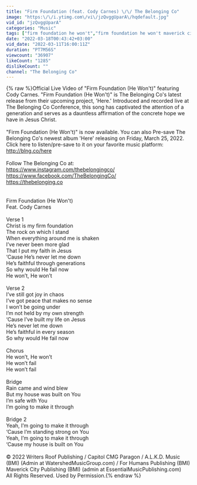 ```yaml
---
title: "Firm Foundation (feat. Cody Carnes) \/\/ The Belonging Co"
image: "https:\/\/i.ytimg.com\/vi\/jzQvggUparA\/hqdefault.jpg"
vid_id: "jzQvggUparA"
categories: "Music"
tags: ["firm foundation he won't","firm foundation he won't maverick city","maverick city firm foundation"]
date: "2022-03-18T00:43:42+03:00"
vid_date: "2022-03-11T16:00:11Z"
duration: "PT7M56S"
viewcount: "36907"
likeCount: "1285"
dislikeCount: ""
channel: "The Belonging Co"
---
```

{% raw %}Official Live Video of &quot;Firm Foundation (He Won't)&quot; featuring Cody Carnes. &quot;Firm Foundation (He Won't)&quot; is The Belonging Co's latest release from their upcoming project, 'Here.' Introduced and recorded live at The Belonging Co Conference, this song has captivated the attention of a generation and serves as a dauntless affirmation of the concrete hope we have in Jesus Christ.<br /><br />&quot;Firm Foundation (He Won't)&quot; is now available. You can also Pre-save The Belonging Co's newest album 'Here' releasing on Friday, March 25, 2022. Click here to listen/pre-save to it on your favorite music platform: <a rel="nofollow" target="blank" href="http://blng.co/here">http://blng.co/here</a> <br /><br />Follow The Belonging Co at: <br /><a rel="nofollow" target="blank" href="https://www.instagram.com/thebelongingco/">https://www.instagram.com/thebelongingco/</a>  <br /><a rel="nofollow" target="blank" href="https://www.facebook.com/TheBelongingCo/">https://www.facebook.com/TheBelongingCo/</a>  <br /><a rel="nofollow" target="blank" href="https://thebelonging.co">https://thebelonging.co</a> <br /><br /><br />Firm Foundation (He Won't)<br />Feat. Cody Carnes<br /><br />Verse 1<br />Christ is my firm foundation<br />The rock on which I stand<br />When everything around me is shaken<br />I’ve never been more glad<br />That I put my faith in Jesus<br />‘Cause He’s never let me down<br />He’s faithful through generations<br />So why would He fail now<br />He won’t, He won’t<br /><br />Verse 2<br />I’ve still got joy in chaos<br />I’ve got peace that makes no sense<br />I won’t be going under<br />I’m not held by my own strength<br />‘Cause I’ve built my life on Jesus<br />He’s never let me down<br />He’s faithful in every season<br />So why would He fail now<br /> <br />Chorus<br />He won’t, He won’t<br />He won’t fail<br />He won’t fail<br /><br />Bridge<br />Rain came and wind blew<br />But my house was built on You<br />I’m safe with You<br />I’m going to make it through<br /> <br />Bridge 2<br />Yeah, I’m going to make it through<br />‘Cause I’m standing strong on You<br />Yeah, I’m going to make it through<br />‘Cause my house is built on You<br /><br /> © 2022 Writers Roof Publishing / Capitol CMG Paragon / A.L.K.D. Music (BMI) (Admin at WatershedMusicGroup.com) / For Humans Publishing (BMI)  Maverick City Publishing (BMI) (admin at EssentialMusicPublishing.com)<br />All Rights Reserved. Used by Permission.{% endraw %}
